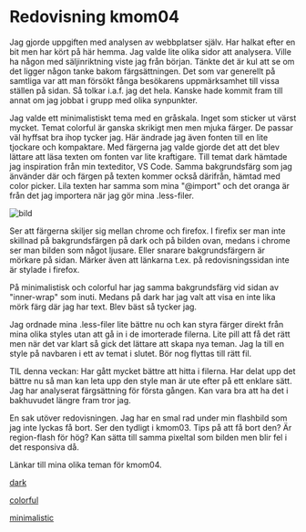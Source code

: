 ---
---
Redovisning kmom04
=========================

Jag gjorde uppgiften med analysen av webbplatser själv. Har halkat efter en bit men har kört på här hemma.
Jag valde lite olika sidor att analysera. Ville ha någon med säljinriktning viste jag från början. Tänkte det är kul att se om det ligger någon tanke bakom färgsättningen. Det som var generellt på samtliga var att man försökt fånga besökarens uppmärksamhet till vissa ställen på sidan. Så tolkar i.a.f. jag det hela. Kanske hade kommit fram till annat om jag jobbat i grupp med olika synpunkter.

Jag valde ett minimalistiskt tema med en gråskala. Inget som sticker ut värst mycket. Temat colorful är ganska skrikigt men men mjuka färger. De passar väl hyffsat bra ihop tycker jag. Här ändrade jag även fonten till en lite tjockare och kompaktare. Med färgerna jag valde gjorde det att det blev lättare att läsa texten om fonten var lite kraftigare. Till temat dark hämtade jag inspiration från min texteditor, VS Code. Samma bakgrundsfärg som jag änvänder där och färgen på texten kommer också därifrån, hämtad med color picker. Lila texten har samma som mina "@import" och det oranga är från det jag importera när jag gör mina .less-filer. 

![bild](image/dark.png)

Ser att färgerna skiljer sig mellan chrome och firefox. I firefix ser man inte skillnad på bakgrundsfärgen på dark och på bilden ovan, medans i chrome ser man bilden som något ljusare. Eller snarare bakgrundsfärgern är mörkare på sidan.
Märker även att länkarna t.ex. på redovisningssidan inte är stylade i firefox.

På minimalistisk och colorful har jag samma bakgrundsfärg vid sidan av "inner-wrap" som inuti. Medans på dark har jag valt att visa en inte lika mörk färg där jag har text. Blev bäst så tycker jag.

Jag ordnade mina .less-filer lite bättre nu och kan styra färger direkt från mina olika styles utan att gå in i de imorterade filerna. Lite pill att få det rätt men när det var klart så gick det lättare att skapa nya teman. Jag la till en style på navbaren i ett av temat i slutet. Bör nog flyttas till rätt fil.

TIL denna veckan: Har gått mycket bättre att hitta i filerna. Har delat upp det bättre nu så man kan leta upp den style man är ute efter på ett enklare sätt. Jag har analyserat färgsättning för första gången. Kan vara bra att ha det i bakhuvudet längre fram tror jag.

En sak utöver redovisningen. Jag har en smal rad under min flashbild som jag inte lyckas få bort. Ser den tydligt i kmom03. Tips på att få bort den? Är region-flash för hög? Kan sätta till samma pixeltal som bilden men blir fel i det responsiva då.

Länkar till mina olika teman för kmom04.

[dark](http://localhost:8080/design/me/redovisa/htdocs/redovisning/kmom04?style=kmom04_dark)

[colorful](http://localhost:8080/design/me/redovisa/htdocs/redovisning/kmom04?style=kmom04_colorful)

[minimalistic](http://localhost:8080/design/me/redovisa/htdocs/redovisning/kmom04?style=kmom04_minimalistic)